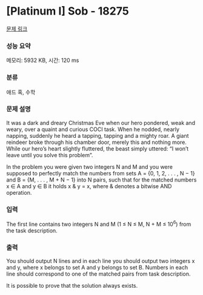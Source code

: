 # [Platinum I] Sob - 18275 

[문제 링크](https://www.acmicpc.net/problem/18275) 

### 성능 요약

메모리: 5932 KB, 시간: 120 ms

### 분류

애드 혹, 수학

### 문제 설명

<p>It was a dark and dreary Christmas Eve when our hero pondered, weak and weary, over a quaint and curious COCI task. When he nodded, nearly napping, suddenly he heard a tapping, tapping and a mighty roar. A giant reindeer broke through his chamber door, merely this and nothing more. While our hero’s heart slightly fluttered, the beast simply uttered: “I won’t leave until you solve this problem”.</p>

<p>In the problem you were given two integers N and M and you were supposed to perfectly match the numbers from sets A = {0, 1, 2, . . . , N − 1} and B = {M, . . . , M + N − 1} into N pairs, such that for the matched numbers x ∈ A and y ∈ B it holds x & y = x, where & denotes a bitwise AND operation.</p>

### 입력 

 <p>The first line contains two integers N and M (1 ≤ N ≤ M, N + M ≤ 10<sup>6</sup>) from the task description.</p>

### 출력 

 <p>You should output N lines and in each line you should output two integers x and y, where x belongs to set A and y belongs to set B. Numbers in each line should correspond to one of the matched pairs from task description.</p>

<p>It is possible to prove that the solution always exists.</p>

